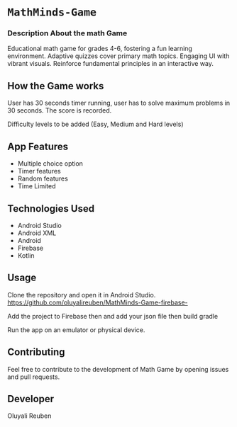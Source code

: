 # `MathMinds-Game`
### Description About the math Game
Educational math game for grades 4-6, fostering a fun learning environment. Adaptive quizzes cover primary math topics. Engaging UI with vibrant visuals. Reinforce fundamental principles in an interactive way.

## How the Game works
User has 30 seconds timer running, user has to solve maximum problems in
30 seconds. The score is recorded.

Difficulty levels to be added (Easy, Medium and Hard levels)


## App Features
- Multiple choice option
- Timer features
- Random features
- Time Limited

## Technologies Used

- Android Studio
- Android XML
- Android 
- Firebase
- Kotlin


## Usage

Clone the repository and open it in Android Studio.  
https://github.com/oluyalireuben/MathMinds-Game-firebase-

Add the project to Firebase then and add your json file then build gradle

Run the app on an emulator or physical device.


## Contributing

Feel free to contribute to the development of Math Game by opening issues and pull requests.

## Developer

Oluyali Reuben





